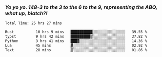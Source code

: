 ### ***Yo yo yo. 148-3 to the 3 to the 6 to the 9, representing the ABQ, what up, biatch?!***

<!--START_SECTION:waka-->

```txt
Total Time: 25 hrs 27 mins

Rust          10 hrs 9 mins   ██████████░░░░░░░░░░░░░░░   39.55 %
typst         9 hrs 42 mins   █████████▒░░░░░░░░░░░░░░░   37.82 %
Python        3 hrs 41 mins   ███▓░░░░░░░░░░░░░░░░░░░░░   14.36 %
Lua           45 mins         ▓░░░░░░░░░░░░░░░░░░░░░░░░   02.92 %
Text          28 mins         ▒░░░░░░░░░░░░░░░░░░░░░░░░   01.86 %
```

<!--END_SECTION:waka-->

<!--
**AJMC2002/AJMC2002** is a ✨ _special_ ✨ repository because its `README.md` (this file) appears on your GitHub profile.

Here are some ideas to get you started:

- 🔭 I’m currently working on ...
- 🌱 I’m currently learning ...
- 👯 I’m looking to collaborate on ...
- 🤔 I’m looking for help with ...
- 💬 Ask me about ...
- 📫 How to reach me: ...
- 😄 Pronouns: ...
- ⚡ Fun fact: ...
-->

